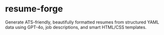 # resume-forge
Generate ATS-friendly, beautifully formatted resumes from structured YAML data using GPT-4o, job descriptions, and smart HTML/CSS templates.
